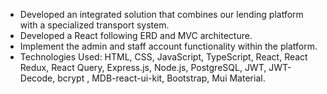 * Developed an integrated solution that combines our lending platform with a specialized transport system.
* Developed a React following ERD and MVC architecture.
* Implement the admin and staff account functionality within the platform.
* Technologies Used: HTML, CSS, JavaScript, TypeScript, React, React Redux, React Query, Express.js, Node.js, PostgreSQL, JWT, JWT-Decode,  bcrypt , MDB-react-ui-kit, Bootstrap, Mui Material.
